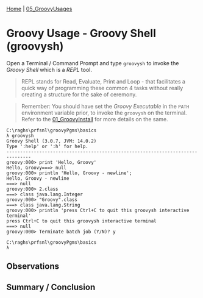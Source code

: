 [Home](../) | [05_GroovyUsages](./)

# Groovy Usage - Groovy Shell (groovysh)

Open a Terminal / Command Prompt and type `groovysh` to invoke the *Groovy Shell* which is a *REPL* tool.

> REPL stands for Read, Evaluate, Print and Loop - that facilitates a quick way of programming these common 4 tasks without really creating
a structure for the sake of ceremony.

> Remember: You should have set the *Groovy Executable* in the `PATH` environment variable prior, to invoke the `groovysh` on the terminal. Refer to the [01_GroovyInstall](../03_GroovyInstall.md) for more details on the same.

```
C:\raghs\prfsnl\groovyPgms\basics                                                         
λ groovysh                                                                                
Groovy Shell (3.0.7, JVM: 14.0.2)                                                         
Type ':help' or ':h' for help.                                                            
-------------------------------------------------------------------------------           
groovy:000> print 'Hello, Groovy'                                                         
Hello, Groovy===> null                                                                    
groovy:000> println 'Hello, Groovy - newline';                                            
Hello, Groovy - newline                                                                   
===> null                                                                                 
groovy:000> 2.class                                                                       
===> class java.lang.Integer                                                              
groovy:000> "Groovy".class                                                                
===> class java.lang.String                                                               
groovy:000> println 'press Ctrl+C to quit this groovysh interactive terminal'             
press Ctrl+C to quit this groovysh interactive terminal                                   
===> null                                                                                 
groovy:000> Terminate batch job (Y/N)? y                                                  

C:\raghs\prfsnl\groovyPgms\basics                                                         
λ                                                                                         
```

## Observations


## Summary / Conclusion
